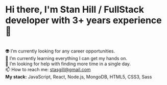 <br/><h1>Hi there, I'm Stan Hill / FullStack developer with 3+ years experience  👋</h1>
<br/>👽 I’m currently looking for any career opportunities. 
<br/>🌱 I’m currently learning everything I can get my hands on.
<br/>🤔 I’m looking for help with finding more time in a single day.
<br/>📫 How to reach me: stasgill@gmail.com
<br/><b>My stack:</b> JavaScript, React, Node.js, MongoDB, HTML5, CSS3, Sass
<!--
**StasGill/StasGill** is a ✨ _special_ ✨ repository because its `README.md` (this file) appears on your GitHub profile.

Here are some ideas to get you started:

- 🔭 I’m currently working on ...
- 🌱 I’m currently learning ...
- 👯 I’m looking to collaborate on ...
- 🤔 I’m looking for help with ...
- 💬 Ask me about ...
- 📫 How to reach me: ...
- 😄 Pronouns: ...
- ⚡ Fun fact: ...
-->
